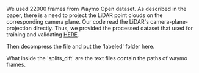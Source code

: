 We used 22000 frames from Waymo Open dataset. As described in the paper, there is a need to project the LiDAR point clouds on the corresponding camera plane. Our code read the LiDAR's camera-plane-projection directly. Thus, we provided the processed dataset that used for training and validating [HERE](https://www.roboticlab.eu/claude/waymo/).

Then decompress the file and put the 'labeled' folder here. 

What inside the 'splits_clft' are the text files contain the paths of waymo frames.   